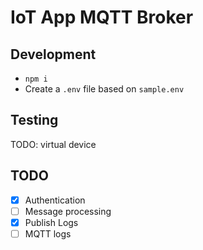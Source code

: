 # IoT App MQTT Broker

## Development

- `npm i`
- Create a `.env` file based on `sample.env`

## Testing

TODO: virtual device

## TODO

- [x] Authentication
- [ ] Message processing
- [x] Publish Logs
- [ ] MQTT logs
